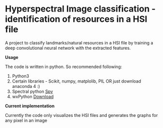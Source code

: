 # Hyperspectral Image classification - identification of resources in a HSI file 

A project to classify landmarks/natural resources in a HSI file by training a deep convolutional neural network with the extracted features.

**Usage**

The code is written in python. So recommended following:
1. Python3
2. Certain libraries - Scikit, numpy, matplolib, PIL OR just download anaconda 4 :)
3. Spectral python [Spy](http://www.spectralpython.net/installation.html)
4. wxPython [Download](https://wxpython.org/)

**Current implementation**

Currently the code only visualizes the HSI files and generates the graphs for any pixel in an image 


